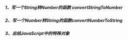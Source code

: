 ##### 1、写一个String转Number的函数 convertStringToNumber







##### 2、写一个Number转String的函数convertNumberToString







##### 3、总结JavaScript中的特殊对象
